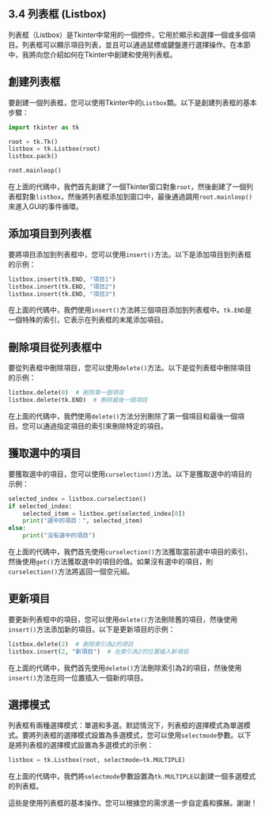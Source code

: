 ## 3.4 列表框 (Listbox)

列表框（Listbox）是Tkinter中常用的一個控件，它用於顯示和選擇一個或多個項目。列表框可以顯示項目列表，並且可以通過鼠標或鍵盤進行選擇操作。在本節中，我將向您介紹如何在Tkinter中創建和使用列表框。

## 創建列表框
要創建一個列表框，您可以使用Tkinter中的`Listbox`類。以下是創建列表框的基本步驟：
```python
import tkinter as tk

root = tk.Tk()
listbox = tk.Listbox(root)
listbox.pack()

root.mainloop()
```
在上面的代碼中，我們首先創建了一個Tkinter窗口對象`root`，然後創建了一個列表框對象`listbox`，然後將列表框添加到窗口中，最後通過調用`root.mainloop()`來進入GUI的事件循環。

## 添加項目到列表框
要將項目添加到列表框中，您可以使用`insert()`方法。以下是添加項目到列表框的示例：
```python
listbox.insert(tk.END, "項目1")
listbox.insert(tk.END, "項目2")
listbox.insert(tk.END, "項目3")
```
在上面的代碼中，我們使用`insert()`方法將三個項目添加到列表框中。`tk.END`是一個特殊的索引，它表示在列表框的末尾添加項目。

## 刪除項目從列表框中
要從列表框中刪除項目，您可以使用`delete()`方法。以下是從列表框中刪除項目的示例：
```python
listbox.delete(0)  # 刪除第一個項目
listbox.delete(tk.END)  # 刪除最後一個項目
```
在上面的代碼中，我們使用`delete()`方法分別刪除了第一個項目和最後一個項目。您可以通過指定項目的索引來刪除特定的項目。

## 獲取選中的項目
要獲取選中的項目，您可以使用`curselection()`方法。以下是獲取選中的項目的示例：
```python
selected_index = listbox.curselection()
if selected_index:
    selected_item = listbox.get(selected_index[0])
    print("選中的項目：", selected_item)
else:
    print("沒有選中的項目")
```
在上面的代碼中，我們首先使用`curselection()`方法獲取當前選中項目的索引，然後使用`get()`方法獲取選中的項目的值。如果沒有選中的項目，則`curselection()`方法將返回一個空元組。

## 更新項目
要更新列表框中的項目，您可以使用`delete()`方法刪除舊的項目，然後使用`insert()`方法添加新的項目。以下是更新項目的示例：
```python
listbox.delete(2)  # 刪除索引為2的項目
listbox.insert(2, "新項目")  # 在索引為2的位置插入新項目
```
在上面的代碼中，我們首先使用`delete()`方法刪除索引為2的項目，然後使用`insert()`方法在同一位置插入一個新的項目。

## 選擇模式
列表框有兩種選擇模式：單選和多選。默認情況下，列表框的選擇模式為單選模式。要將列表框的選擇模式設置為多選模式，您可以使用`selectmode`參數。以下是將列表框的選擇模式設置為多選模式的示例：
```python
listbox = tk.Listbox(root, selectmode=tk.MULTIPLE)
```
在上面的代碼中，我們將`selectmode`參數設置為`tk.MULTIPLE`以創建一個多選模式的列表框。

這些是使用列表框的基本操作。您可以根據您的需求進一步自定義和擴展。謝謝！